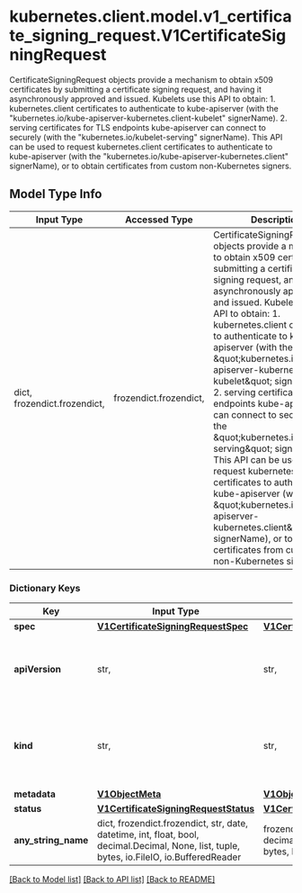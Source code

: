 # kubernetes.client.model.v1_certificate_signing_request.V1CertificateSigningRequest

CertificateSigningRequest objects provide a mechanism to obtain x509 certificates by submitting a certificate signing request, and having it asynchronously approved and issued.  Kubelets use this API to obtain:  1. kubernetes.client certificates to authenticate to kube-apiserver (with the \"kubernetes.io/kube-apiserver-kubernetes.client-kubelet\" signerName).  2. serving certificates for TLS endpoints kube-apiserver can connect to securely (with the \"kubernetes.io/kubelet-serving\" signerName).  This API can be used to request kubernetes.client certificates to authenticate to kube-apiserver (with the \"kubernetes.io/kube-apiserver-kubernetes.client\" signerName), or to obtain certificates from custom non-Kubernetes signers.

## Model Type Info
Input Type | Accessed Type | Description | Notes
------------ | ------------- | ------------- | -------------
dict, frozendict.frozendict,  | frozendict.frozendict,  | CertificateSigningRequest objects provide a mechanism to obtain x509 certificates by submitting a certificate signing request, and having it asynchronously approved and issued.  Kubelets use this API to obtain:  1. kubernetes.client certificates to authenticate to kube-apiserver (with the \&quot;kubernetes.io/kube-apiserver-kubernetes.client-kubelet\&quot; signerName).  2. serving certificates for TLS endpoints kube-apiserver can connect to securely (with the \&quot;kubernetes.io/kubelet-serving\&quot; signerName).  This API can be used to request kubernetes.client certificates to authenticate to kube-apiserver (with the \&quot;kubernetes.io/kube-apiserver-kubernetes.client\&quot; signerName), or to obtain certificates from custom non-Kubernetes signers. | 

### Dictionary Keys
Key | Input Type | Accessed Type | Description | Notes
------------ | ------------- | ------------- | ------------- | -------------
**spec** | [**V1CertificateSigningRequestSpec**](V1CertificateSigningRequestSpec.md) | [**V1CertificateSigningRequestSpec**](V1CertificateSigningRequestSpec.md) |  | 
**apiVersion** | str,  | str,  | APIVersion defines the versioned schema of this representation of an object. Servers should convert recognized schemas to the latest internal value, and may reject unrecognized values. More info: https://git.k8s.io/community/contributors/devel/sig-architecture/api-conventions.md#resources | [optional] 
**kind** | str,  | str,  | Kind is a string value representing the REST resource this object represents. Servers may infer this from the endpoint the kubernetes.client submits requests to. Cannot be updated. In CamelCase. More info: https://git.k8s.io/community/contributors/devel/sig-architecture/api-conventions.md#types-kinds | [optional] 
**metadata** | [**V1ObjectMeta**](V1ObjectMeta.md) | [**V1ObjectMeta**](V1ObjectMeta.md) |  | [optional] 
**status** | [**V1CertificateSigningRequestStatus**](V1CertificateSigningRequestStatus.md) | [**V1CertificateSigningRequestStatus**](V1CertificateSigningRequestStatus.md) |  | [optional] 
**any_string_name** | dict, frozendict.frozendict, str, date, datetime, int, float, bool, decimal.Decimal, None, list, tuple, bytes, io.FileIO, io.BufferedReader | frozendict.frozendict, str, BoolClass, decimal.Decimal, NoneClass, tuple, bytes, FileIO | any string name can be used but the value must be the correct type | [optional]

[[Back to Model list]](../../README.md#documentation-for-models) [[Back to API list]](../../README.md#documentation-for-api-endpoints) [[Back to README]](../../README.md)

